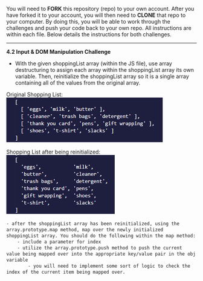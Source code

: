You will need to **FORK** this repository (repo) to your own account.  After you have forked it to your account, you will then need to **CLONE** that repo to your computer.  By doing this, you will be able to work through the challenges and push your code back to your own repo.  All instructions are within each file.  Below details the instructions for both challenges.

*************************************************************************************

**4.2 Input & DOM Manipulation Challenge**

- With the given shoppingList array (within the JS file), use array destructuring to assign each array within the shoppingList array its own variable. Then, reinitialize the shoppingList array so it is a single array containing all of the values from the original array. 

Original Shopping List:
![4.2 original](./assets/4.2_screenshot-1.png)

Shopping List after being reinitialized:
![4.2 original](./assets/4.2_screenshot-2.png)
    
    - after the shoppingList array has been reinitialized, using the array.prototype.map method, map over the newly initialized shoppingList array. You should do the following within the map method:
        - include a parameter for index
        - utilize the array.prototype.push method to push the current value being mapped over into the appropriate key/value pair in the obj variable
            - you will need to implement some sort of logic to check the index of the current item being mapped over.